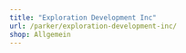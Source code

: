 ```yaml
---
title: "Exploration Development Inc"
url: /parker/exploration-development-inc/
shop: Allgemein
---
```

